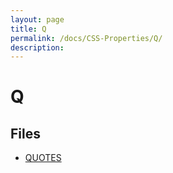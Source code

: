 ```yaml
---
layout: page
title: Q
permalink: /docs/CSS-Properties/Q/
description: 
---
```


# Q



## Files
* [QUOTES](/compare.html2pdf.tools/docs/CSS-Properties/Q/quotes.html)

